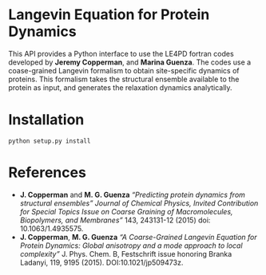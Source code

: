 # Langevin Equation for Protein Dynamics

This API provides a Python interface to use the LE4PD fortran codes developed by **Jeremy Copperman**, and **Marina Guenza**. The codes use a coase-grained Langevin formalism to obtain site-specific dynamics of proteins. This formalism takes the structural ensemble available to the protein as input, and generates the relaxation dynamics analytically.

# Installation
    python setup.py install

# References
* **J. Copperman** and **M. G. Guenza** *“Predicting protein dynamics from structural ensembles” Journal of Chemical Physics, Invited Contribution for Special Topics Issue on Coarse Graining of Macromolecules, Biopolymers, and Membranes”* 143, 243131-12 (2015) doi: 10.1063/1.4935575.
* **J. Copperman**, **M. G. Guenza** *“A Coarse-Grained Langevin Equation for Protein Dynamics: Global anisotropy and a mode approach to local complexity”* J. Phys. Chem. B, Festschrift issue honoring Branka Ladanyi, 119,  9195 (2015). DOI:10.1021/jp509473z.
